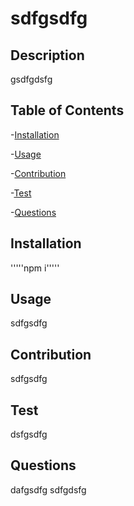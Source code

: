 # sdfgsdfg 
  ## Description
  gsdfgdsfg

  ## Table of Contents
  -[Installation](#installation)
  
  -[Usage](#usage)
  
  -[Contribution](#contribution)
  
  -[Test](#test)
  
  -[Questions](#questions)
  
  ## Installation
  '''''npm i'''''

  ## Usage 
  sdfgsdfg
  
  ## Contribution
  sdfgsdfg
  
  ## Test
  dsfgsdfg

  ## Questions
  dafgsdfg
  sdfgdsfg




